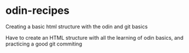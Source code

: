 # odin-recipes
Creating a basic html structure with the odin and git basics

Have to create an HTML structure with all the learning of odin basics, 
and practicing a good git commiting 
